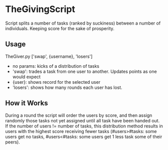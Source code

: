 # TheGivingScript
Script splits a number of tasks (ranked by suckiness) between a number of individuals. Keeping score for the sake of prosperity.

Usage
-----
TheGiver.py ['swap', {username}, 'losers']
* no params: kicks of a distribution of tasks
* 'swap':    trades a task from one user to another. Updates points as one would expect
* {user}:    shows record for the selected user
* 'losers':  shows how many rounds each user has lost.
 
How it Works
-----
During a round the script will order the users by score, and then assign randomly those tasks not yet assigned until all task have been handed out. If the number of users != number of tasks, this distribution method results in users with the highest score receiving fewer tasks (#users>#tasks: some users get no tasks, #users<#tasks: some users get 1 less task some of their peers).
